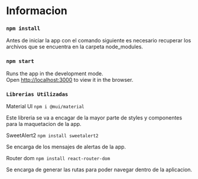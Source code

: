 # Informacion

### `npm install`
Antes de iniciar la app con el comando siguiente es necesario recuperar los archivos que se encuentra en la carpeta node_modules.

### `npm start`

Runs the app in the development mode.\
Open [http://localhost:3000](http://localhost:3000) to view it in the browser.

### `Librerias Utilizadas`

Material UI `npm i @mui/material`

Este libreria se va a encagar de la mayor parte de styles y componentes para la maquetacion de la app.

SweetAlert2 `npm install sweetalert2`

Se encarga de los mensajes de alertas de la app.

Router dom `npm install react-router-dom`

Se encarga de generar las rutas para poder navegar dentro de la aplicacion.